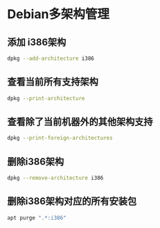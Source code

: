 # Debian多架构管理

## 添加 i386架构

```bash
dpkg --add-architecture i386
```

## 查看当前所有支持架构

```bash
dpkg --print-architecture
```

## 查看除了当前机器外的其他架构支持
```bash
dpkg --print-foreign-architectures
```

## 删除i386架构

```bash
dpkg --remove-architecture i386
```

## 删除i386架构对应的所有安装包

```bash
apt purge ".*:i386"
```